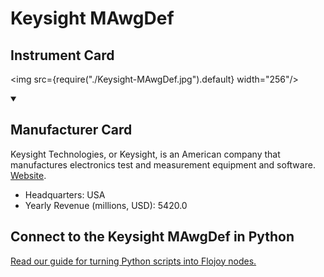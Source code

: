 
# Keysight MAwgDef

## Instrument Card

<div className="flex">

<div>



</div>

<img src={require("./Keysight-MAwgDef.jpg").default} width="256"/>

</div>

>

<details open>
<summary><h2>Manufacturer Card</h2></summary>

Keysight Technologies, or Keysight, is an American company that manufactures electronics test and measurement equipment and software. <a href="https://www.keysight.com/us/en/home.html">Website</a>.

<ul>
  <li>Headquarters: USA</li>
  <li>Yearly Revenue (millions, USD): 5420.0</li>
</ul>
</details>

## Connect to the Keysight MAwgDef in Python

[Read our guide for turning Python scripts into Flojoy nodes.](https://docs.flojoy.ai/custom-nodes/creating-custom-node/)


